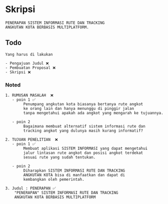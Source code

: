 # Skripsi

    PENERAPAN SISTEM INFORMASI RUTE DAN TRACKING 
    ANGKUTAN KOTA BERBASIS MULTIPLATFORM.

## Todo

    Yang harus di lakukan

    - Pengajuan Judul ❌
    - Pembuatan Proposal ❌
    - Skripsi ❌

### Noted

    1. RUMUSAN MASALAH  ❌
       - poin 1 ✅
            Penumpang angkutan kota biasanya bertanya rute angkot 
            ke orang lain dan hanya menunggu di pinggir jalan 
            tanpa mengetahui apakah ada angkot yang mengarah ke tujuannya.

       - poin 2
            Bagaimana membuat alternatif sistem informasi rute dan 
            tracking angkot yang dulunya masih kurang informatif?

    2. TUJUAN PENELITIAN  ❌
       - poin 1 ✅
            Membuat aplikasi SISTEM INFORMASI yang dapat mengetahui 
            jalur lintasan rute angkot dan posisi angkot terdekat 
            sesuai rute yang sudah tentukan.

       - poin 2 
            Diharapkan SISTEM INFORMASI RUTE DAN TRACKING 
            ANGKUTAN KOTA bisa di manfaatkan dan dapat di 
            kembangkan oleh pemerintah.

    3. Judul : PENERAPAN ✅
        "PENERAPAN" SISTEM INFORMASI RUTE DAN TRACKING 
        ANGKUTAN KOTA BERBASIS MULTIPLATFORM

